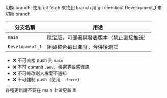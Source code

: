 切換 branch:
使用 git fetch 來找到 branch
用 git checkout Development_1 來切換 branch

| 分支名稱        | 用途                                     |
| --------------- | ---------------------------------------- |
| `main`          | 穩定版，可部署與發表版本（禁止直接推送） |
| `Development_1` | 組員整合每日進度，合併後測試             |

- ❌ 不可直接 push 到 `main`
- ❌ 不可 commit `.env`、帳密等敏感資訊
- ❌ 不可修改別人檔案不通知
- ❌ 不可強制 push（使用 `--force`）

各種更新請不要在 main 上做更新!!!!
